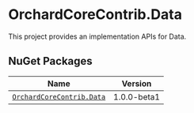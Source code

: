 # OrchardCoreContrib.Data

This project provides an implementation APIs for Data.

## NuGet Packages

| Name | Version |
| --- | --- |
| [`OrchardCoreContrib.Data`](https://www.nuget.org/packages/OrchardCoreContrib.Data/1.0.0-beta1) | 1.0.0-beta1 |

